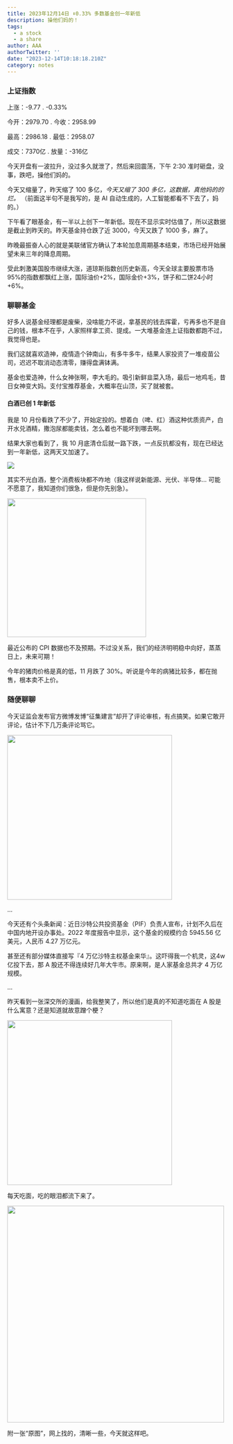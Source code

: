 ```yaml
---
title: 2023年12月14日 ⬇️0.33% 多数基金创一年新低
description: 操他们妈的！
tags:
  - a stock
  - a share
author: AAA
authorTwitter: ''
date: "2023-12-14T10:18:18.210Z"
category: notes
---
```


### 上证指数

上涨：<span class="font-semibold text-g-5">-9.77 . -0.33%</span>

今开：<span class="font-semibold text-r-5">2979.70</span> . 今收：<span class="font-semibold text-g-9">2958.99</span>

最高：<span class="font-semibold text-r-6">2986.18</span> . 最低：<span class="font-semibold text-g-9">2958.07</span>

成交：<span class="font-semibold">7370亿</span> . 放量：<span class="font-semibold text-g-6">-316亿</span>



今天开盘有一波拉升，没过多久就泄了，然后来回震荡，下午 2:30 准时砸盘，没事，跌吧，操他们妈的。

今天又缩量了，昨天缩了 100 多亿，<i class="text-gray-5">今天又缩了 300 多亿，这数据，真他妈的的烂。</i> （前面这半句不是我写的，是 AI 自动生成的，人工智能都看不下去了，妈的。）

下午看了眼基金，有一半以上创下<span class="text-g-5">一年新低</span>。现在不显示实时估值了，所以这数据是截止到昨天的。昨天基金持仓跌了近 <span class="text-g-5">3000</span>，今天又跌了 <span class="text-g-5">1000</span> 多，麻了。


昨晚最振奋人心的就是美联储官方确认了本轮加息周期基本结束，市场已经开始展望未来三年的降息周期。

受此刺激美国股市继续大涨，道琼斯指数创历史新高，今天<span class="font-semibold text-r-5">全球主要股票市场95%的指数都飘红上涨</span>，国际油价+2%，国际金价+3%，饼子和二饼24小时+6%。

### 聊聊基金

好多人说基金经理都是废柴，没啥能力不说，拿基民的钱去挥霍，亏再多也不是自己的钱，根本不在乎，人家照样拿工资、提成。一大堆基金连上证指数都跑不过，我觉得也是。

我们这就喜欢造神，疫情造个钟南山，有多牛多牛，结果人家投资了一堆疫苗公司，迟迟不取消动态清零，赚得盘满钵满。

基金也爱造神，什么女神张啊，李大毛的。吸引新鲜韭菜入场，最后一地鸡毛，昔日女神变大妈。支付宝推荐基金，大概率在山顶，买了就被套。

#### 白酒已创 1 年新低

我是 10 月份看跌了不少了，开始定投的。想着白（啤、红）酒这种优质资产，白开水兑酒精，撒泡尿都能卖钱，怎么着也不能坏到哪去啊。

结果大家也看到了，我 10 月底清仓后就一路下跌，一点反抗都没有，现在已经达到一年新低，这两天又加速了。

<img src="/images/uploads/2023-12/20231214-liquor-fund-a-year-low.png">

其实不光白酒，整个消费板块都不咋地（我这样说新能源、光伏、半导体... 可能不愿意了，我知道你们很急，但是你先别急）。

<img src="/images/uploads/2023-12/20231214-fund-a-year-low.png" style="width: 320px">

最近公布的 CPI 数据也不及预期。不过没关系，我们的经济明明稳中向好，蒸蒸日上，未来可期！

今年的猪肉价格是真的低，11 月跌了 30%。听说是今年的病猪比较多，都在抛售，根本卖不上价。

### 随便聊聊

今天证监会发布官方微博发博“征集建言”却开了评论审核，有点搞笑。如果它敢开评论，估计不下几万条评论骂它。

<img src="/images/uploads/2023-12/20231214-zjh-open.jpg" style="width: 380px">

...

今天还有个头条新闻：近日沙特公共投资基金（PIF）负责人宣布，计划不久后在中国内地开设办事处。2022 年度报告中显示，这个基金的规模约合 5945.56 亿美元，人民币 4.27 万亿元。

甚至还有部分媒体直接写『4 万亿沙特主权基金来华』。这吓得我一个机灵，这4w亿投下去，那 A 股还不得连续好几年大牛市。原来啊，是人家基金总共才 4 万亿规模。

...

昨天看到一张深交所的漫画，给我整笑了，所以他们是真的不知道吃面在 A 股是什么寓意？还是知道就故意蹭个梗？

<img src="/images/uploads/2023-12/20231214-szse-si-wan-mian.png" style="width: 380px">

每天吃面，吃的眼泪都流下来了。

<img src="/images/uploads/2023-12/20231214-si-wan-mian.png" style="width: 500px">

附一张“原图”，网上找的，清晰一些，今天就这样吧。
